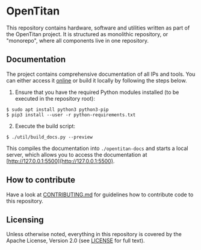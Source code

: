 # OpenTitan

This repository contains hardware, software and utilities written as part of the
OpenTitan project. It is structured as monolithic repository, or "monorepo",
where all components live in one repository.

## Documentation

The project contains comprehensive documentation of all IPs and tools. You can
either access it [online](https://bubble.servers.lowrisc.org/) or build it
locally by following the steps below.

1. Ensure that you have the required Python modules installed (to be executed
in the repository root):

```command
$ sudo apt install python3 python3-pip
$ pip3 install --user -r python-requirements.txt
```

2. Execute the build script:

```command
$ ./util/build_docs.py --preview
```

This compiles the documentation into `./opentitan-docs` and starts a local
server, which allows you to access the documentation at
[http://127.0.0.1:5500](http://127.0.0.1:5500).

## How to contribute

Have a look at [CONTRIBUTING.md](CONTRIBUTING.md) for guidelines how to
contribute code to this repository.

## Licensing

Unless otherwise noted, everything in this repository is covered by the Apache
License, Version 2.0 (see [LICENSE](LICENSE) for full text).
